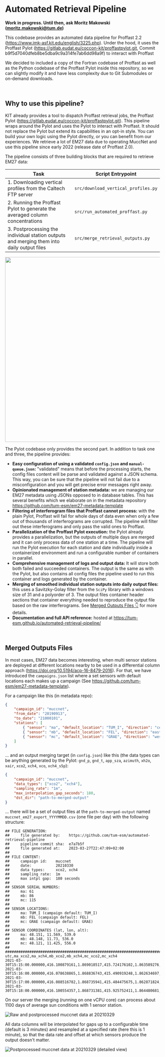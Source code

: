 # Automated Retrieval Pipeline

**Work in progress. Until then, ask Moritz Makowski ([moritz.makowski@tum.de](mailto:moritz.makowski@tum.de))**

This codebase provides an automated data pipeline for Proffast 2.2 (https://www.imk-asf.kit.edu/english/3225.php). Under the hood, it uses the Proffast Pylot (https://gitlab.eudat.eu/coccon-kit/proffastpylot.git, Commit b9f5d7040dfeb8be5dba9c9a314fe7ab6dd98a9f) to interact with Proffast

We decided to included a copy of the Fortran codebase of Proffast as well as the Python codebase of the Proffast Pylot inside this repository, so we can slightly modify it and have less complexity due to Git Submodules or on-demand downloads.

<br/>

## Why to use this pipeline?

KIT already provides a tool to dispatch Proffast retrieval jobs, the Proffast Pylot (https://gitlab.eudat.eu/coccon-kit/proffastpylot.git). This pipeline wraps around the Pylot and uses the Pylot to interact with Proffast. It should not replace the Pylot but extend its capabilities in an opt-in style. You can build your own logic using the Pylot directly, or you can benefit from our experiences. We retrieve a lot of EM27 data due to operating MuccNet and use this pipeline since early 2022 (release date of Proffast 2.0).

The pipeline consists of three building blocks that are required to retrieve EM27 data:

| Task                                                                                      | Script Entrypoint                   |
| ----------------------------------------------------------------------------------------- | ----------------------------------- |
| 1. Downloading vertical profiles from the Caltech FTP server                              | `src/download_vertical_profiles.py` |
| 2. Running the Proffast Pylot to generate the averaged column concentrations              | `src/run_automated_proffast.py`     |
| 3. Postprocessing the individual station outputs and merging them into daily output files | `src/merge_retrieval_outputs.py`    |

<p align="center">
    <img width="600" src="docs/revised-retrieval-pipeline-architecture.png"/>
</p>

The Pylot codebase only provides the second part. In addition to task one and three, the pipeline provides:

-   **Easy configuration of using a validated `config.json` and `manual-queue.json`:** "validated" means that before the processing starts, the config files content will be parse and validated against a JSON schema. This way, you can be sure that the pipeline will not fail due to a misconfiguration and you will get precise error messages right away.
-   **Opinionated management of station metadata:** we are managing our EM27 metadata using JSONs opposed to in database tables. This has several benefits which we elaborate on in the metadata repository https://github.com/tum-esm/em27-metadata-template
-   **Filtering of interferogram files that Proffast cannot process:** with the plain Pylot, Proffast will fail for whole days of data even when only a few out of thousands of interferograms are corrupted. The pipeline will filter out these interferograms and only pass the valid ones to Proffast.
-   **Parallelization of the Proffast Pylot execution:** the Pylot already provides a parallelization, but the outputs of multiple days are merged and it can only process data of one station at a time. The pipeline will run the Pylot execution for each station and date individually inside a containerized environment and run a configurable number of containers in parallel.
-   **Comprehensive management of logs and output data:** It will store both both failed and succeeded containers. The output is the same as with the Pylot, but also contains all config files the pipeline used to run this container and logs generated by the container.
-   **Merging of smoothed individual station outputs into daily output files:** this uses a Savitzky-Golay filter from the `SciPy` library with a windows size of 31 and a polyorder of 3. The output files container header sections that container everything needed to reproduce the output file based on the raw interferograms. See [Merged Outputs Files 👇](#merged-outputs-files) for more details.
-   **Documentation and full API reference:** hosted at https://tum-esm.github.io/automated-retrieval-pipeline/

<br/>

## Merged Outputs Files

In most cases, EM27 data becomes interesting, when multi sensor stations are deployed at different locations nearby to be used in a differential column approach (https://doi.org/10.5194/acp-16-8479-2016). For that, we have introduced the `campaigns.json` list where a set sensors with default locations each makes up a campaign (See https://github.com/tum-esm/em27-metadata-template).

For a campaign like this (in metadata repo):

```json
{
    "campaign_id": "muccnet",
    "from_date": "20190913",
    "to_date": "21000101",
    "stations": [
        { "sensor": "ma", "default_location": "TUM_I", "direction": "center" },
        { "sensor": "mb", "default_location": "FEL", "direction": "east" },
        { "sensor": "mc", "default_location": "GRAE", "direction": "west" }
    ]
}
```

... and an output merging target (in `config.json`) like this (the data types can be anything generated by the Pylot: `gnd_p`, `gnd_t`, `app_sza`, `azimuth`, `xh2o`, `xair`, `xco2`, `xch4`, `xco`, `xch4_s5p`):

```json
{
    "campaign_id": "muccnet",
    "data_types": ["xco2", "xch4"],
    "sampling_rate": "1m",
    "max_interpolation_gap_seconds": 180,
    "dst_dir": "path-to-merged-output"
}
```

... there will be a set of output files at the `path-to-merged-output` named `muccnet_em27_export_YYYYMMDD.csv` (one file per day) with the following structure:

```csv
## FILE GENERATION:
##     file generated by:    https://github.com/tum-esm/automated-retrieval-pipeline
##     pipeline commit sha:  e7a7b5f
##     file generated at:    2023-03-27T22:47:09+02:00
##
## FILE CONTENT:
##     campaign id:    muccnet
##     date:           20210330
##     data types:     xco2, xch4
##     sampling rate:  1m
##     max intpl gap:  180 seconds
##
## SENSOR SERIAL NUMBERS:
##     ma: 61
##     mb: 86
##     mc: 115
##
## SENSOR LOCATIONS:
##     ma: TUM_I (campaign default: TUM_I)
##     mb: FEL (campaign default: FEL)
##     mc: GRAE (campaign default: GRAE)
##
## SENSOR COORDINATES (lat, lon, alt):
##     ma: 48.151, 11.569, 539.0
##     mb: 48.148, 11.73, 536.0
##     mc: 48.121, 11.425, 556.0
##
################################################################################
utc,ma_xco2,ma_xch4,mb_xco2,mb_xch4,mc_xco2,mc_xch4
2021-03-30T15:15:00.000000,416.100879161,1.869018517,415.724176102,1.863589276,416.517596549,1.867316010
2021-03-30T15:16:00.000000,416.078638865,1.868836743,415.490919248,1.862634697,416.481850179,1.867328453
2021-03-30T15:17:00.000000,416.088516782,1.868735941,415.484475675,1.862871824,416.512162103,1.867350658
2021-03-30T15:18:00.000000,416.100554357,1.868731381,415.925752411,1.864480681,416.549362098,1.867669277
```

On our server the merging (running on one vCPU core) can process about 1100 days of average sun conditions with 1 sensor station.

![Raw and postprocessed muccnet data at 20210329](docs/muccnet_em27_export_20210329.png)

All data columns will be interpolated for gaps up to a configurable time (default is 3 minutes) and resampled at a specified rate (here this is 1 minute), so that the data rate and offset at which sensors produce the output doesn't matter.

![Postprocessed muccnet data at 20210329 (detailed view)](docs/muccnet_em27_export_20210329-detailed.png)
